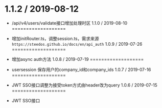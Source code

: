 1.1.2 / 2019-08-12
===================

  * /api/v4/users/validate接口增加处理时区
1.1.0 / 2019-08-10
===================

  * 增加initRouter.ts，调整session.ts，需求来源 `https://steedos.github.io/docs/en/api_auth`
1.0.9 / 2019-07-26
===================

  * 增加async auth方法
1.0.8 / 2019-07-19
===================

  * usersession 保存用户的company_id和company_ids
1.0.7 / 2019-07-16
===================

  * JWT SSO接口调整为接受token方式由header改为query
1.0.6 / 2019-07-15
===================

  * JWT SSO接口